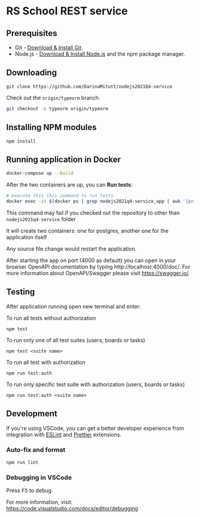 # RS School REST service

## Prerequisites

- Git - [Download & Install Git](https://git-scm.com/downloads).
- Node.js - [Download & Install Node.js](https://nodejs.org/en/download/) and the npm package manager.

## Downloading

```
git clone https://github.com/DarinaMitott/nodejs2021Q4-service
```

Check out the `origin/typeorm` branch.
```bash
git checkout -b typeorm origin/typeorm
```

## Installing NPM modules

```
npm install
```

## Running application in **Docker**

```bash
docker-compose up --build
```


After the two containers are up, you can **Run tests**:
```bash
# execute this this command to run tests
docker exec -it $(docker ps | grep nodejs2021q4-service_app | awk '{print $1}') npm run test
```

This command may fail if you checked out the repository to other than `nodejs2021q4-service` folder

It will create two containers: one for postgres, another one for the application itself

Any source file change would restart the application.

After starting the app on port (4000 as default) you can open
in your browser OpenAPI documentation by typing http://localhost:4000/doc/.
For more information about OpenAPI/Swagger please visit https://swagger.io/.

## Testing

After application running open new terminal and enter:

To run all tests without authorization

```
npm test
```

To run only one of all test suites (users, boards or tasks)

```
npm test <suite name>
```

To run all test with authorization

```
npm run test:auth
```

To run only specific test suite with authorization (users, boards or tasks)

```
npm run test:auth <suite name>
```

## Development

If you're using VSCode, you can get a better developer experience from integration with [ESLint](https://marketplace.visualstudio.com/items?itemName=dbaeumer.vscode-eslint) and [Prettier](https://marketplace.visualstudio.com/items?itemName=esbenp.prettier-vscode) extensions.

### Auto-fix and format

```
npm run lint
```

### Debugging in VSCode

Press <kbd>F5</kbd> to debug.

For more information, visit: https://code.visualstudio.com/docs/editor/debugging
